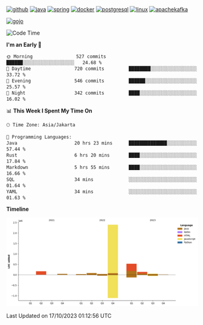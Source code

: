 <!-- [<img src='https://dev.karakun.com/assets/posts/2018-09-16-jc-java-article/3duke_suspects.jpg' alt='java'>](https://github.com/yeahbutstill) -->

[<img src='https://cdn.jsdelivr.net/npm/simple-icons@3.0.1/icons/github.svg' alt='github' height='40'>](https://github.com/yeahbutstill)  [<img src='https://cdn.jsdelivr.net/npm/simple-icons@3.0.1/icons/java.svg' alt='java' height='40'>](rahasia)  [<img src='https://cdn.jsdelivr.net/npm/simple-icons@3.0.1/icons/spring.svg' alt='spring' height='40'>](rahasia)  [<img src='https://cdn.jsdelivr.net/npm/simple-icons@3.0.1/icons/docker.svg' alt='docker' height='40'>](rahasia)  [<img src='https://cdn.jsdelivr.net/npm/simple-icons@3.0.1/icons/postgresql.svg' alt='postgresql' height='40'>](rahasia)  [<img src='https://cdn.jsdelivr.net/npm/simple-icons@3.0.1/icons/linux.svg' alt='linux' height='40'>](rahasia) [<img src='https://cdn.jsdelivr.net/npm/simple-icons@3.0.1/icons/apachekafka.svg' alt='apachekafka' height='40'>](rahasia)

[<img src='https://media.tenor.com/-8-KGI1eU8MAAAAd/jujutsu-kaisen-second-season.gif' alt='gojo'>](https://github.com/yeahbutstill)

<!--START_SECTION:waka-->
![Code Time](http://img.shields.io/badge/Code%20Time-2%2C363%20hrs%2031%20mins-blue)

**I'm an Early 🐤** 

```text
🌞 Morning                527 commits         ██████░░░░░░░░░░░░░░░░░░░   24.68 % 
🌆 Daytime                720 commits         ████████░░░░░░░░░░░░░░░░░   33.72 % 
🌃 Evening                546 commits         ██████░░░░░░░░░░░░░░░░░░░   25.57 % 
🌙 Night                  342 commits         ████░░░░░░░░░░░░░░░░░░░░░   16.02 % 
```


📊 **This Week I Spent My Time On** 

```text
🕑︎ Time Zone: Asia/Jakarta

💬 Programming Languages: 
Java                     20 hrs 23 mins      ██████████████░░░░░░░░░░░   57.44 % 
Rust                     6 hrs 20 mins       ████░░░░░░░░░░░░░░░░░░░░░   17.84 % 
Markdown                 5 hrs 55 mins       ████░░░░░░░░░░░░░░░░░░░░░   16.66 % 
SQL                      34 mins             ░░░░░░░░░░░░░░░░░░░░░░░░░   01.64 % 
YAML                     34 mins             ░░░░░░░░░░░░░░░░░░░░░░░░░   01.63 % 
```

**Timeline**

![Lines of Code chart](https://raw.githubusercontent.com/yeahbutstill/yeahbutstill/main/assets/bar_graph.png)


 Last Updated on 17/10/2023 01:12:56 UTC
<!--END_SECTION:waka-->
